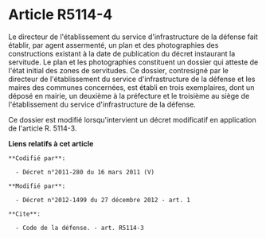 # Article R5114-4

Le directeur de l'établissement du service d'infrastructure de la défense fait établir, par agent assermenté, un plan et des
photographies des constructions existant à la date de publication du décret instaurant la servitude. Le plan et les
photographies constituent un dossier qui atteste de l'état initial des zones de servitudes. Ce dossier, contresigné par le
directeur de l'établissement du service d'infrastructure de la défense et les maires des communes concernées, est établi en
trois exemplaires, dont un déposé en mairie, un deuxième à la préfecture et le troisième au         siège de l'établissement
du service d'infrastructure de la défense. 

Ce dossier est modifié lorsqu'intervient un décret modificatif en application de l'article R. 5114-3.

**Liens relatifs à cet article**

	**Codifié par**:

	  - Décret n°2011-280 du 16 mars 2011 (V)

	**Modifié par**:

	  - Décret n°2012-1499 du 27 décembre 2012 - art. 1

	**Cite**:

	  - Code de la défense. - art. R5114-3
